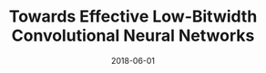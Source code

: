 ---
title: "Towards Effective Low-Bitwidth Convolutional Neural Networks"
collection: conferences_main
permalink: /publication/Towards
date: 2018-06-01
venue: "CVPR"
city: 
state: ""
thumbnail: "Towards.png"
teaser : 
authors: "Bohan Zhuang, Chunhua Shen, Mingkui Tan, Lingqiao Liu, Ian Reid"
bibtex: Towards.txt
uri: Towards.pdf
arxiv: https://arxiv.org/abs/1711.00205
project: 
source:
poster: 
data:
---